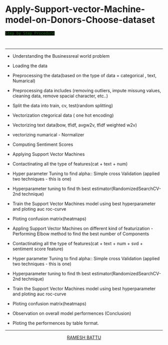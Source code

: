 # Apply-Support-vector-Machine-model-on-Donors-Choose-dataset

<p style="background:green">
  
<code style="background:black;color:green">Step by Step Procedure
  
</code>

</p>

<hr>

- Understanding the Businessreal world problem

- Loading the data

- Preprocessing the data(based on the type of data = categorical , text, Numarical)

- Preprocessing data includes (removing outliers, impute missung values, cleaning data, remove spacial character, etc..)

- Split the data into train, cv, test(random splitting)

- Vectorization ctegorical data ( one hot encoding)

- Vectorizing text data(bow, tfidf,  avgw2v, tfidf weighted w2v)

- vectorizing numarical - Normalizer 

- Computing Sentiment Scores

- Applying Support Vector Machines

- Contactinating all the type of features(cat + text + num)

- Hyper parameter Tuning to find alpha:: Simple cross Validation (applied two techniques - this is one)

- Hyperparameter tuning to find th best estimator(RandomizedSearchCV- 2nd technique)

- Train the Support Vector Machines model using best hyperparameter and ploting auc roc-curve

- Ploting confusion matrix(heatmaps)

- Appling Support Vector Machines on different kind of featurization -Performing Elbow method to find the best number of Components

- Contactinating all the type of features(cat + text + num + svd + sentiment score feature)

- Hyper parameter Tuning to find alpha:: Simple cross Validation (applied two techniques - this is one)

- Hyperparameter tuning to find th best estimator(RandomizedSearchCV- 2nd technique)

- Train the Support Vector Machines model using best hyperparameter and ploting auc roc-curve

- Ploting confusion matrix(heatmaps)

- Observation on overall model performences (Conclusion)

- Ploting the performences by table format.

<hr>

<nav style="text-align:center">
  
<a href="https://www.linkedin.com/in/rameshbattuai/">RAMESH BATTU</a></nav>
